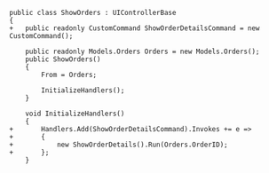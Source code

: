 ﻿```csdiff
public class ShowOrders : UIControllerBase
{
+   public readonly CustomCommand ShowOrderDetailsCommand = new CustomCommand();

    public readonly Models.Orders Orders = new Models.Orders();
    public ShowOrders()
    {
        From = Orders;

        InitializeHandlers();
    }

    void InitializeHandlers()
    {
+       Handlers.Add(ShowOrderDetailsCommand).Invokes += e =>
+       {
+           new ShowOrderDetails().Run(Orders.OrderID);
+       };
    }
```